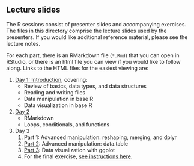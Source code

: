 ## Lecture slides

The R sessions consist of presenter slides and accompanying exercises. The files in this directory comprise the lecture slides used by the presenters. If you would like additional reference material, please see the lecture notes.

For each part, there is an RMarkdown file (`*.Rmd`) that you can open in RStudio, or there is an html file you can view if you would like to follow along. Links to the HTML files for the easiest viewing are:

1. [Day 1: Introduction](https://msia.github.io/bootcamp-2018/lectureslides/day1_R-intro_slides_kr.html#/), covering:
    - Review of basics, data types, and data structures
    - Reading and writing files
    - Data manipulation in base R
    - Data visualization in base R
2. [Day 2](https://msia.github.io/bootcamp-2018/lectureslides/day2_R-loops-conditionals-functions_slides_rm#/)
    - RMarkdown
    - Loops, conditionals, and functions
3. Day 3
    1. Part 1: Advanced manipulation: reshaping, merging, and dplyr
    2. [Part 2](https://msia.github.io/bootcamp-2018/lectureslides/day3_R-adv_manipulation_dplyr_slides_rm#/): Advanced manipulation: data.table
    3. [Part 3](https://msia.github.io/bootcamp-2018/lectureslides/day3_R-ggplot_slides_kr#/): Data visualization with ggplot
    4. For the final exercise, [see instructions here](https://github.com/MSIA/bootcamp-2018/blob/master/exercises/day3_final-exercise-instructions.md).

